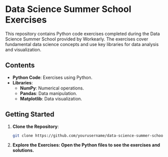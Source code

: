 # Data Science Summer School Exercises

This repository contains Python code exercises completed during the Data Science Summer School provided by Workearly. The exercises cover fundamental data science concepts and use key libraries for data analysis and visualization.

## Contents

- **Python Code**: Exercises using Python.
- **Libraries**:
  - **NumPy**: Numerical operations.
  - **Pandas**: Data manipulation.
  - **Matplotlib**: Data visualization.

## Getting Started

1. **Clone the Repository**:
   ```bash
   git clone https://github.com/yourusername/data-science-summer-school-exercises.git

2. **Explore the Exercises: Open the Python files to see the exercises and solutions.**
